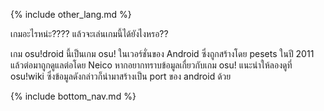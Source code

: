 {% include other_lang.md %}
    
<!-- Add your content here -->
เกมอะไรหน่ะ???? แล้วจะเล่นเกมนี้ได้ยังไงหรอ??

เกม osu!droid นี้เป็นเกม osu! ในเวอร์ชั่นของ Android ซึ่งถูกสร้างโดย pesets ในปี 2011 แล้วต่อมาถูกดูแลต่อโดย Neico
หากอยากทราบข้อมูลเกื่ยวกับเกม osu! แนะนำให้ลองดูที่ osu!wiki ซึ่งข้อมูลดังกล่าวก็นำมาสร้างเป็น port ของ android ด้วย

{% include bottom_nav.md %}
    
